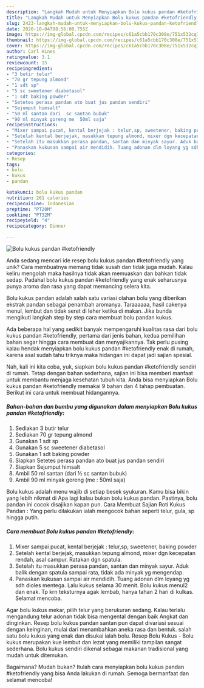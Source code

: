 ```yaml
---
description: "Langkah Mudah untuk Menyiapkan Bolu kukus pandan #ketofriendly yang Enak Banget"
title: "Langkah Mudah untuk Menyiapkan Bolu kukus pandan #ketofriendly yang Enak Banget"
slug: 2423-langkah-mudah-untuk-menyiapkan-bolu-kukus-pandan-ketofriendly-yang-enak-banget
date: 2020-10-04T08:56:08.755Z
image: https://img-global.cpcdn.com/recipes/c61a5cbb170c308e/751x532cq70/bolu-kukus-pandan-ketofriendly-foto-resep-utama.jpg
thumbnail: https://img-global.cpcdn.com/recipes/c61a5cbb170c308e/751x532cq70/bolu-kukus-pandan-ketofriendly-foto-resep-utama.jpg
cover: https://img-global.cpcdn.com/recipes/c61a5cbb170c308e/751x532cq70/bolu-kukus-pandan-ketofriendly-foto-resep-utama.jpg
author: Carl Hines
ratingvalue: 3.1
reviewcount: 15
recipeingredient:
- "3 butir telur"
- "70 gr tepung almond"
- "1 sdt sp"
- "5 sc sweetener diabetasol"
- "1 sdt baking powder"
- "Setetes perasa pandan ato buat jus pandan sendiri"
- "Sejumput himsalt"
- "50 ml santan dari  sc santan bubuk"
- "90 ml minyak goreng me  50ml saja"
recipeinstructions:
- "Mixer sampai pucat, kental berjejak : telur,sp, sweetener, baking powder"
- "Setelah kental berjejak, masukkan tepung almond, mixer dgn kecepatan rendah, asal campur. Ratakan dgn spatula."
- "Setelah itu masukkan perasa pandan, santan dan minyak sayur. Aduk balik dengan spatula sampai rata, tidak ada minyak yg mengendap."
- "Panaskan kukusan sampai air mendidih. Tuang adonan dlm loyang yg sdh dioles mentega. Lalu kukus selama 30 menit. Bolu kukus menul2 dan enak. Tp krn teksturnya agak lembab, hanya tahan 2 hari di kulkas. Selamat mencoba."
categories:
- Resep
tags:
- bolu
- kukus
- pandan

katakunci: bolu kukus pandan 
nutrition: 261 calories
recipecuisine: Indonesian
preptime: "PT20M"
cooktime: "PT32M"
recipeyield: "4"
recipecategory: Dinner

---
```



![Bolu kukus pandan #ketofriendly](https://img-global.cpcdn.com/recipes/c61a5cbb170c308e/751x532cq70/bolu-kukus-pandan-ketofriendly-foto-resep-utama.jpg)

Anda sedang mencari ide resep bolu kukus pandan #ketofriendly yang unik? Cara membuatnya memang tidak susah dan tidak juga mudah. Kalau keliru mengolah maka hasilnya tidak akan memuaskan dan bahkan tidak sedap. Padahal bolu kukus pandan #ketofriendly yang enak seharusnya punya aroma dan rasa yang dapat memancing selera kita.

Bolu kukus pandan adalah salah satu variasi olahan bolu yang diberikan ekstrak pandan sebagai penambah aromanya. Taraaaaaa, hasil cakenya menul, lembut dan tidak seret di leher ketika di makan. Jika bunda mengikuti langkah step by step cara membuat bolu pandan kukus.

Ada beberapa hal yang sedikit banyak mempengaruhi kualitas rasa dari bolu kukus pandan #ketofriendly, pertama dari jenis bahan, kedua pemilihan bahan segar hingga cara membuat dan menyajikannya. Tak perlu pusing kalau hendak menyiapkan bolu kukus pandan #ketofriendly enak di rumah, karena asal sudah tahu triknya maka hidangan ini dapat jadi sajian spesial.


Nah, kali ini kita coba, yuk, siapkan bolu kukus pandan #ketofriendly sendiri di rumah. Tetap dengan bahan sederhana, sajian ini bisa memberi manfaat untuk membantu menjaga kesehatan tubuh kita. Anda bisa menyiapkan Bolu kukus pandan #ketofriendly memakai 9 bahan dan 4 tahap pembuatan. Berikut ini cara untuk membuat hidangannya.

<!--inarticleads1-->

##### Bahan-bahan dan bumbu yang digunakan dalam menyiapkan Bolu kukus pandan #ketofriendly:

1. Sediakan 3 butir telur
1. Sediakan 70 gr tepung almond
1. Gunakan 1 sdt sp
1. Gunakan 5 sc sweetener diabetasol
1. Gunakan 1 sdt baking powder
1. Siapkan Setetes perasa pandan ato buat jus pandan sendiri
1. Siapkan Sejumput himsalt
1. Ambil 50 ml santan (dari ½ sc santan bubuk)
1. Ambil 90 ml minyak goreng (me : 50ml saja)


Bolu kukus adalah menu wajib di setiap besek syukuran. Kamu bisa bikin yang lebih nikmat di Apa lagi kalau bukan bolu kukus pandan. Pastinya, bolu pandan ini cocok disajikan kapan pun. Cara Membuat Sajian Roti Kukus Pandan : Yang perlu dilakukan ialah mengocok bahan seperti telur, gula, sp hingga putih. 

<!--inarticleads2-->

##### Cara membuat Bolu kukus pandan #ketofriendly:

1. Mixer sampai pucat, kental berjejak : telur,sp, sweetener, baking powder
1. Setelah kental berjejak, masukkan tepung almond, mixer dgn kecepatan rendah, asal campur. Ratakan dgn spatula.
1. Setelah itu masukkan perasa pandan, santan dan minyak sayur. Aduk balik dengan spatula sampai rata, tidak ada minyak yg mengendap.
1. Panaskan kukusan sampai air mendidih. Tuang adonan dlm loyang yg sdh dioles mentega. Lalu kukus selama 30 menit. Bolu kukus menul2 dan enak. Tp krn teksturnya agak lembab, hanya tahan 2 hari di kulkas. Selamat mencoba.


Agar bolu kukus mekar, pilih telur yang berukuran sedang. Kalau terlalu mengandung telur adonan tidak bisa mengental dengan baik Angkat dan dinginkan. Resep bolu kukus pandan santan pun dapat divariasi sesuai dengan keinginan, mulai dari menambahkan aneka rasa dan bentuk. salah satu bolu kukus yang enak dan disukai ialah bolu. Resep Bolu Kukus - Bolu kukus merupakan kue lembut dan lezat yang memiliki tampilan sangat sederhana. Bolu kukus sendiri dikenal sebagai makanan tradisional yang mudah untuk ditemukan. 

Bagaimana? Mudah bukan? Itulah cara menyiapkan bolu kukus pandan #ketofriendly yang bisa Anda lakukan di rumah. Semoga bermanfaat dan selamat mencoba!
